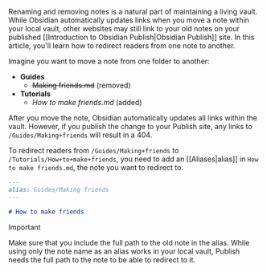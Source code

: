 Renaming and removing notes is a natural part of maintaining a living vault. While Obsidian automatically updates links when you move a note within your local vault, other websites may still link to your old notes on your published [[Introduction to Obsidian Publish|Obsidian Publish]] site. In this article, you'll learn how to redirect readers from one note to another.

Imagine you want to move a note from one folder to another:

- **Guides**
  - ~~Making friends.md~~ (removed)
- **Tutorials**
  - *How to make friends.md* (added)

After you move the note, Obsidian automatically updates all links within the vault. However, if you publish the change to your Publish site, any links to `/Guides/Making+friends` will result in a 404.

To redirect readers from `/Guides/Making+friends` to `/Tutorials/How+to+make+friends`, you need to add an [[Aliases|alias]] in `How to make friends.md`, the note you want to redirect to.

```md
---
alias: Guides/Making friends
---

# How to make friends
```

> [!important]
> Make sure that you include the full path to the old note in the alias. While using only the note name as an alias works in your local vault, Publish needs the full path to the note to be able to redirect to it.
